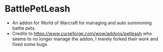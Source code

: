 # BattlePetLeash

 - An addon for World of Warcraft for managing and auto summoning battle pets.
 - Credits to https://www.curseforge.com/wow/addons/petleash who seems to no longer manage the addon, I merely forked their work and fixed some bugs